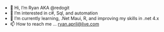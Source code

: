 - 👋 Hi, I’m Ryan AKA @redogit 
- 👀 I’m interested in c#, Sql, and automation
- 🌱 I’m currently learning, .Net Maui, R, and
improving my skills in .net 4.x
- 📫 How to reach me ... ryan.april@live.com

<!---
redogit/redogit is a ✨ special ✨ repository because its `README.md` (this file) appears on your GitHub profile.
You can click the Preview link to take a look at your changes.
--->
